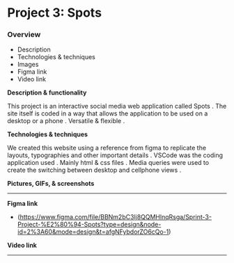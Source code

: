 # Project 3: Spots

### Overview

- Description
- Technologies & techniques
- Images
- Figma link
- Video link

**Description & functionality**

This project is an interactive social media web application called Spots . The site itself is coded in a way that allows the application to be used on a desktop or a phone . Versatile & flexible .

**Technologies & techniques**

We created this website using a reference from figma to replicate the layouts, typographies and other important details . VSCode was the coding application used . Mainly html & css files . Media queries were used to create the switching between desktop and cellphone views .

**Pictures, GIFs, & screenshots**

---

**Figma link**

- (https://www.figma.com/file/BBNm2bC3lj8QQMHlnqRsga/Sprint-3-Project-%E2%80%94-Spots?type=design&node-id=2%3A60&mode=design&t=afgNFybdorZO6cQo-1)

**Video link**

---
